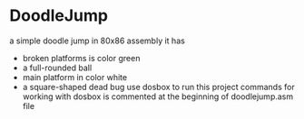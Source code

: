 # DoodleJump
a simple doodle jump in 80x86 assembly
it has
   - broken platforms is color green
   - a full-rounded ball
   - main platform in color white
   - a square-shaped dead bug
use dosbox to run this project
commands for working with dosbox is commented at the beginning of doodlejump.asm file
